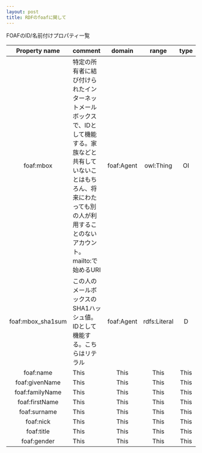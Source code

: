 ```yaml
---
layout: post
title: RDFのfoafに関して
---
```


FOAFのID/名前付けプロパティ一覧


|  Property name  | comment | domain | range | type |
|:---------------:|:--------|:------:|:-----:|:----:|
|    foaf:mbox    | 特定の所有者に結び付けられたインターネットメールボックスで、IDとして機能する。家族などと共有していないことはもちろん、将来にわたっても別の人が利用することのないアカウント。mailto:で始めるURI|foaf:Agent|owl:Thing  |OI|
|foaf:mbox_sha1sum|この人のメールボックスのSHA1ハッシュ値。IDとして機能する。こちらはリテラル|foaf:Agent|rdfs:Literal|D|
|    foaf:name    |   This  |  This  | This  | This |
| foaf:givenName  |   This  |  This  | This  | This |
| foaf:familyName |   This  |  This  | This  | This |
|  foaf:firstName |   This  |  This  | This  | This |
|  foaf:surname   |   This  |  This  | This  | This |
|    foaf:nick    |   This  |  This  | This  | This |
|    foaf:title   |   This  |  This  | This  | This |
|   foaf:gender   |   This  |  This  | This  | This |
